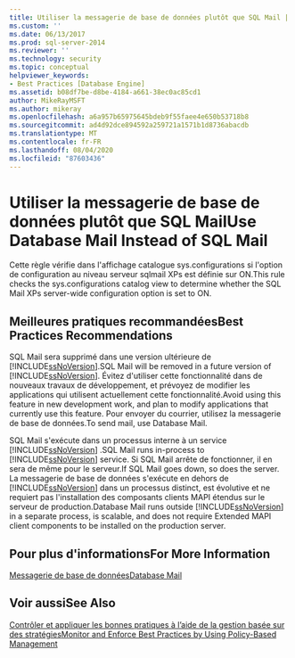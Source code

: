 ```yaml
---
title: Utiliser la messagerie de base de données plutôt que SQL Mail | Microsoft Docs
ms.custom: ''
ms.date: 06/13/2017
ms.prod: sql-server-2014
ms.reviewer: ''
ms.technology: security
ms.topic: conceptual
helpviewer_keywords:
- Best Practices [Database Engine]
ms.assetid: b08df7be-d8be-4184-a661-38ec0ac85cd1
author: MikeRayMSFT
ms.author: mikeray
ms.openlocfilehash: a6a957b65975645bdeb9f55faee4e650b53718b8
ms.sourcegitcommit: ad4d92dce894592a259721a1571b1d8736abacdb
ms.translationtype: MT
ms.contentlocale: fr-FR
ms.lasthandoff: 08/04/2020
ms.locfileid: "87603436"
---
```

# <a name="use-database-mail-instead-of-sql-mail"></a><span data-ttu-id="1bb23-102">Utiliser la messagerie de base de données plutôt que SQL Mail</span><span class="sxs-lookup"><span data-stu-id="1bb23-102">Use Database Mail Instead of SQL Mail</span></span>
  <span data-ttu-id="1bb23-103">Cette règle vérifie dans l'affichage catalogue sys.configurations si l'option de configuration au niveau serveur sqlmail XPs est définie sur ON.</span><span class="sxs-lookup"><span data-stu-id="1bb23-103">This rule checks the sys.configurations catalog view to determine whether the SQL Mail XPs server-wide configuration option is set to ON.</span></span>  
  
## <a name="best-practices-recommendations"></a><span data-ttu-id="1bb23-104">Meilleures pratiques recommandées</span><span class="sxs-lookup"><span data-stu-id="1bb23-104">Best Practices Recommendations</span></span>  
 <span data-ttu-id="1bb23-105">SQL Mail sera supprimé dans une version ultérieure de [!INCLUDE[ssNoVersion](../../includes/ssnoversion-md.md)].</span><span class="sxs-lookup"><span data-stu-id="1bb23-105">SQL Mail will be removed in a future version of [!INCLUDE[ssNoVersion](../../includes/ssnoversion-md.md)].</span></span> <span data-ttu-id="1bb23-106">Évitez d'utiliser cette fonctionnalité dans de nouveaux travaux de développement, et prévoyez de modifier les applications qui utilisent actuellement cette fonctionnalité.</span><span class="sxs-lookup"><span data-stu-id="1bb23-106">Avoid using this feature in new development work, and plan to modify applications that currently use this feature.</span></span> <span data-ttu-id="1bb23-107">Pour envoyer du courrier, utilisez la messagerie de base de données.</span><span class="sxs-lookup"><span data-stu-id="1bb23-107">To send mail, use Database Mail.</span></span>  
  
 <span data-ttu-id="1bb23-108">SQL Mail s'exécute dans un processus interne à un service [!INCLUDE[ssNoVersion](../../includes/ssnoversion-md.md)] .</span><span class="sxs-lookup"><span data-stu-id="1bb23-108">SQL Mail runs in-process to [!INCLUDE[ssNoVersion](../../includes/ssnoversion-md.md)] service.</span></span> <span data-ttu-id="1bb23-109">Si SQL Mail arrête de fonctionner, il en sera de même pour le serveur.</span><span class="sxs-lookup"><span data-stu-id="1bb23-109">If SQL Mail goes down, so does the server.</span></span> <span data-ttu-id="1bb23-110">La messagerie de base de données s'exécute en dehors de [!INCLUDE[ssNoVersion](../../includes/ssnoversion-md.md)] dans un processus distinct, est évolutive et ne requiert pas l'installation des composants clients MAPI étendus sur le serveur de production.</span><span class="sxs-lookup"><span data-stu-id="1bb23-110">Database Mail runs outside [!INCLUDE[ssNoVersion](../../includes/ssnoversion-md.md)] in a separate process, is scalable, and does not require Extended MAPI client components to be installed on the production server.</span></span>  
  
## <a name="for-more-information"></a><span data-ttu-id="1bb23-111">Pour plus d'informations</span><span class="sxs-lookup"><span data-stu-id="1bb23-111">For More Information</span></span>  
 [<span data-ttu-id="1bb23-112">Messagerie de base de données</span><span class="sxs-lookup"><span data-stu-id="1bb23-112">Database Mail</span></span>](../database-mail/database-mail.md)  
  
## <a name="see-also"></a><span data-ttu-id="1bb23-113">Voir aussi</span><span class="sxs-lookup"><span data-stu-id="1bb23-113">See Also</span></span>  
 [<span data-ttu-id="1bb23-114">Contrôler et appliquer les bonnes pratiques à l’aide de la gestion basée sur des stratégies</span><span class="sxs-lookup"><span data-stu-id="1bb23-114">Monitor and Enforce Best Practices by Using Policy-Based Management</span></span>](monitor-and-enforce-best-practices-by-using-policy-based-management.md)  
  
  
